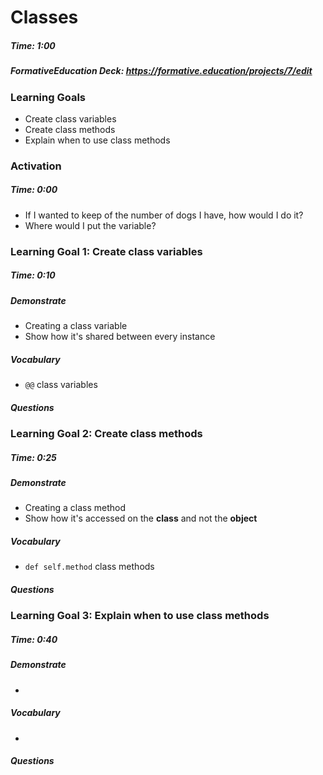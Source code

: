 # Classes

##### Time: 1:00

##### FormativeEducation Deck: <https://formative.education/projects/7/edit>



### Learning Goals

- Create class variables
- Create class methods
- Explain when to use class methods



### Activation

##### Time: 0:00

* If I wanted to keep of the number of dogs I have, how would I do it?
* Where would I put the variable?



### Learning Goal 1: Create class variables

##### Time: 0:10

##### Demonstrate

- Creating a class variable
- Show how it's shared between every instance

##### Vocabulary

- `@@` class variables

##### Questions 



### Learning Goal 2: Create class methods

##### Time: 0:25

##### Demonstrate

- Creating a class method
- Show how it's accessed on the **class** and not the **object**

##### Vocabulary

- `def self.method` class methods

##### Questions 



### Learning Goal 3: Explain when to use class methods

##### Time: 0:40

##### Demonstrate

- 

##### Vocabulary

- 

##### Questions 
